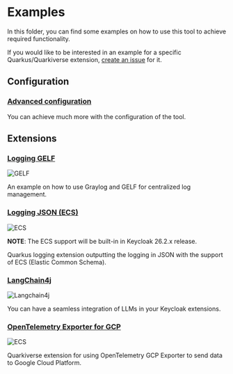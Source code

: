 # Examples

In this folder, you can find some examples on how to use this tool to achieve required functionality.

If you would like to be interested in an example for a specific Quarkus/Quarkiverse extension, [create an issue](https://github.com/mabartos/keycloak-quarkus-extensions/issues/new) for it.

## Configuration

### [Advanced configuration](advanced-configuration.md)

You can achieve much more with the configuration of the tool.

## Extensions

### [Logging GELF](logging-gelf.md)
![GELF](https://img.shields.io/badge/Extension-quarkus--logging--gelf-blue?style=for-the-badge)

An example on how to use Graylog and GELF for centralized log management.

### [Logging JSON (ECS)](logging-json-ecs.md)
![ECS](https://img.shields.io/badge/Extension-quarkus--logging--json-blue?style=for-the-badge)

**NOTE**: The ECS support will be built-in in Keycloak 26.2.x release.

Quarkus logging extension outputting the logging in JSON with the support of ECS (Elastic Common Schema).

### [LangChain4j](langchain4j.md)
![Langchain4j](https://img.shields.io/badge/Extension-quarkus--langchain4j--*-blue?style=for-the-badge)

You can have a seamless integration of LLMs in your Keycloak extensions.

### [OpenTelemetry Exporter for GCP](otel-gcp-exporter.md)
![ECS](https://img.shields.io/badge/Extension-quarkus--opentelemetry--exporter--gcp-blue?style=for-the-badge)

Quarkiverse extension for using OpenTelemetry GCP Exporter to send data to Google Cloud Platform. 